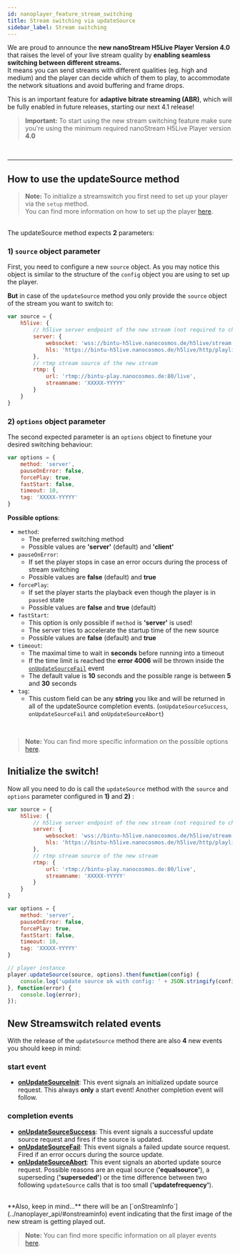 ```yaml
---
id: nanoplayer_feature_stream_switching
title: Stream switching via updateSource
sidebar_label: Stream switching
---
```



We are proud to announce the <b>new nanoStream H5Live Player Version 4.0 </b> that raises the level of your live stream quality by <b>enabling seamless switching between different streams.</b>
<br>It means you can send streams with different qualities (eg. high and medium) and the player can decide which of them to play, to accommodate the network situations and avoid buffering and frame drops. 

This is an important feature for <b>adaptive bitrate streaming (ABR)</b>, which will be fully enabled in future releases, starting our next 4.1 release!


> **Important:** 
> To start using the new stream switching feature make sure you're using the minimum required nanoStream H5Live Player version **4.0**

<br>
<hr>

## How to use the updateSource method
> **Note:** 
> To initialize a streamswitch you first need to set up your player via the `setup` method. 
> <br>You can find more information on how to set up the player [here](../nanoplayer_api/#nanoplayersetupconfig-code-promise-lt-config-error-gt-code).

<br> The updateSource method expects **2** parameters:
<br>

### 1) `source` object parameter
First, you need to configure a new `source` object. As you may notice this object is similar to the structure of the `config` object you are using to set up the player. 
<br>

**But** in case of the `updateSource` method you only provide the `source` object of the stream you want to switch to:

```javascript
var source = {
    h5live: {
        // h5live server endpoint of the new stream (not required to change)
        server: {
            websocket: 'wss://bintu-h5live.nanocosmos.de/h5live/stream',
            hls: 'https://bintu-h5live.nanocosmos.de/h5live/http/playlist.m3u8'
        },
        // rtmp stream source of the new stream
        rtmp: {
            url: 'rtmp://bintu-play.nanocosmos.de:80/live',
            streamname: 'XXXXX-YYYYY'
        }
    }
}
```
### 2) `options` object parameter
The second expected parameter is an `options` object to finetune your desired switching behaviour:
<br>

```javascript
var options = {
    method: 'server',
    pauseOnError: false,
    forcePlay: true,
    fastStart: false,
    timeout: 10,
    tag: 'XXXXX-YYYYY'
}
```
**Possible options**:

- `method`: 
    - The preferred switching method
    - Possible values are **'server'** (default) and **'client'**
- `pauseOnError`: 
    - If set the player stops in case an error occurs during the process of stream switching
    - Possible values are **false** (default) and **true**
- `forcePlay`: 
    - If set the player starts the playback even though the player is in `paused` state
    - Possible values are **false** and **true** (default) 
- `fastStart`: 
    - This option is only possible if `method` is **'server'** is used!
    - The server tries to accelerate the startup time of the new source 
    - Possible values are **false** (default) and **true**
- `timeout`: 
    - The maximal time to wait in **seconds** before running into a timeout
    - If the time limit is reached the **error 4006** will be thrown inside the [`onUpdateSourceFail`](../nanoplayer_api/NanoPlayer#~event:onUpdateSourceFail) event
    - The default value is **10** seconds and the possible range is between **5** and **30** seconds
- `tag`: 
    - This custom field can be any **string** you like and will be returned in all of the updateSource completion events. (`onUpdateSourceSuccess`, `onUpdateSourceFail` and `onUpdateSourceAbort`)

<br>

> **Note:** 
> You can find more specific information on the possible options [here](../nanoplayer_api/#nanoplayerupdatesourcesource-options-code-promise-lt-config-error-gt-code).


## Initialize the switch!
Now all you need to do is call the `updateSource` method with the `source` and `options` parameter configured in **1)** and **2)** :

```javascript
var source = {
    h5live: {
        // h5live server endpoint of the new stream (not required to change)
        server: {
            websocket: 'wss://bintu-h5live.nanocosmos.de/h5live/stream',
            hls: 'https://bintu-h5live.nanocosmos.de/h5live/http/playlist.m3u8'
        },
        // rtmp stream source of the new stream
        rtmp: {
            url: 'rtmp://bintu-play.nanocosmos.de:80/live',
            streamname: 'XXXXX-YYYYY'
        }
    }
}

var options = {
    method: 'server',
    pauseOnError: false,
    forcePlay: true,
    fastStart: false,
    timeout: 10,
    tag: 'XXXXX-YYYYY'
}

// player instance
player.updateSource(source, options).then(function(config) {
    console.log('update source ok with config: ' + JSON.stringify(config));
}, function(error) {
    console.log(error);
});
```



## New Streamswitch related events

With the release of the `updateSource` method there are also **4** new events you should keep in mind:

### start event

- **[onUpdateSourceInit](../nanoplayer_api/#onupdatesourceinit)**: This event signals an initialized update source request. This always **only** a start event! Another completion event will follow.

### completion events

- **[onUpdateSourceSuccess](../nanoplayer_api/#onupdatesourcesuccess)**: This event signals a successful update source request and fires if the source is updated. 
- **[onUpdateSourceFail](../nanoplayer_api/#onupdatesourcefail)**: This event signals a failed update source request. Fired if an error occurs during the source update.
- **[onUpdateSourceAbort](../nanoplayer_api/#onupdatesourceabort)**: This event signals an aborted update source request. Possible reasons are an equal source (**'equalsource'**), a superseding (**'superseded'**) or the time difference between two following `updateSource` calls that is too small  (**'updatefrequency'**). 

<br>
**Also, keep in mind...** there will be an [`onStreamInfo`](../nanoplayer_api/#onstreaminfo) event indicating that the first image of the new stream is getting played out.

> **Note:** 
> You can find more specific information on all player events [here](../nanoplayer_api/#nanoplayerupdatesourcesource-options-code-promise-lt-config-error-gt-code).



